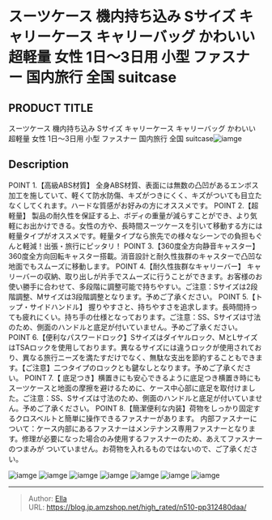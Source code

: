 # スーツケース 機内持ち込み  Sサイズ キャリーケース キャリーバッグ かわいい 超軽量 女性 1日〜3日用 小型 ファスナー 国内旅行 全国 suitcase


## PRODUCT TITLE 

スーツケース 機内持ち込み  Sサイズ キャリーケース キャリーバッグ かわいい 超軽量 女性 1日〜3日用 小型 ファスナー 国内旅行 全国 suitcase![iamge](https://b2bfiles1.gigab2b.cn/image/wkseller/302/20230713_8791f5d319e5ae527c45a29e42f271a1.jpg)

## Description

POINT 1.【高級ABS材質】 全身ABS材質、表面には無数の凸凹があるエンボス加工を施していて、軽くて防水防傷、キズがつきにくく、キズがついても目立たなくしてくれます。ハードな質感がお好みの方にオススメです。
POINT 2.【超軽量】 製品の耐久性を保証する上、ボディの重量が減らすことができ、より気軽にお出かけできる。女性の方や、長時間スーツケースを引いて移動する方には軽量タイプがオススメです。軽量タイプなら旅先での様々なシーンでの負担もぐんと軽減！出張・旅行にピッタリ！
POINT 3.【360度全方向静音キャスター】360度全方向回転キャスター搭載。消音設計と耐久性抜群のキャスターで凸凹な地面でもスムーズに移動します。
POINT 4.【耐久性抜群なキャリーバー】 キャリーバーの収納、取り出しが片手でスムーズに行うことができます。お客様のお使い勝手に合わせて、多段階に調整可能で持ちやすい。ご注意：Sサイズは2段階調整、Mサイズは3段階調整となります。予めご了承ください。
POINT 5.【トップ・サイドハンドル】 握りやすさと、持ちやすさを追求します。長時間持っても疲れにくい。持ち手の仕様となっております。ご注意：SS、Sサイズは寸法のため、側面のハンドルと底足が付いていません。予めご了承ください。
POINT 6.【便利なパスワードロック】Sサイズはダイヤルロック、MとLサイズはTSAロックを使用しております。異なるサイズには違うロックが使用されており、異なる旅行ニーズを満たすだけでなく、無駄な支出を節約することもできます。【ご注意】二つタイプのロックとも鍵なしとなります。予めご了承ください。
POINT 7.【 底足つき】横置きにも安心できるように底足つき横置き時にもスーツケースと地面の摩擦を避けるために、ケース中心部に底足を取付けました。ご注意：SS、Sサイズは寸法のため、側面のハンドルと底足が付いていません。予めご了承ください。
POINT 8.【簡潔便利な内装】荷物をしっかり固定するクロスベルトと簡単に操作できるファスナーがあります。 内部ファスナーについて：ケース内部にあるファスナーはメンテナンス専用ファスナーとなります。修理が必要になった場合のみ使用するファスナーのため、あえてファスナーのつまみが ついていません。お荷物を入れるものではないので、ご了承ください。


![iamge](https://b2bfiles1.gigab2b.cn/image/wkseller/302/20230713_2facdea67bcae29674a890af2ad3c772.jpg)
![iamge](https://b2bfiles1.gigab2b.cn/image/wkseller/302/20231026_772cecae50602cadb923656726f8bed1.jpg)
![iamge](https://b2bfiles1.gigab2b.cn/image/wkseller/302/20231026_4c981144d8ff7349450a57dc2f6183c6.jpg)
![iamge](https://b2bfiles1.gigab2b.cn/image/wkseller/302/20231026_b912505ec5472918ddb4b07f2cc8c3ce.jpg)
![iamge](https://b2bfiles1.gigab2b.cn/image/wkseller/302/20231026_9d0d310991beef5faf69d8990c4fe214.jpg)
![iamge](https://b2bfiles1.gigab2b.cn/image/wkseller/302/20231026_3b5629d1b27a58402444eb891291d23a.jpg)
![iamge](https://b2bfiles1.gigab2b.cn/image/wkseller/302/20231026_250fd1ec8ec95427ed929093c92ddd68.jpg)


---

> Author: [Ella](https://blog.jp.amzshop.net/)  
> URL: https://blog.jp.amzshop.net/high_rated/n510-pp312480daa/  

